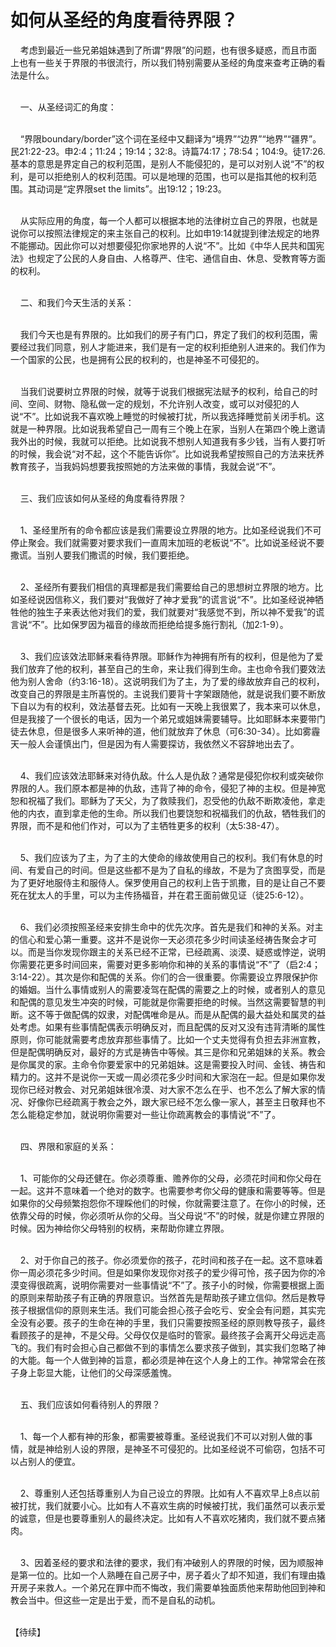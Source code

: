# 如何从圣经的角度看待界限？



<p>&nbsp; &nbsp; 考虑到最近一些兄弟姐妹遇到了所谓“界限”的问题，也有很多疑惑，而且市面上也有一些关于界限的书很流行，所以我们特别需要从圣经的角度来查考正确的看法是什么。</p>

<p><br />
&nbsp; &nbsp; 一、从圣经词汇的角度：</p>

<p><br />
&nbsp; &nbsp; “界限boundary/border”这个词在圣经中又翻译为“境界”“边界”“地界”“疆界”。民21:22-23。申2:4；11:24；19:14；32:8。诗篇74:17；78:54；104:9。徒17:26.基本的意思是界定自己的权利范围，是别人不能侵犯的，是可以对别人说“不”的权利，是可以拒绝别人的权利范围。可以是地理的范围，也可以是指其他的权利范围。其动词是“定界限set the limits”。出19:12；19:23。</p>

<p><br />
&nbsp; &nbsp; 从实际应用的角度，每一个人都可以根据本地的法律树立自己的界限，也就是说你可以按照法律规定的来主张自己的权利。比如申19:14就提到律法规定的地界不能挪动。因此你可以对想要侵犯你家地界的人说“不”。比如《中华人民共和国宪法》也规定了公民的人身自由、人格尊严、住宅、通信自由、休息、受教育等方面的权利。</p>

<p><br />
&nbsp; &nbsp; 二、和我们今天生活的关系：</p>

<p><br />
&nbsp; &nbsp; 我们今天也是有界限的。比如我们的房子有门口，界定了我们的权利范围，需要经过我们同意，别人才能进来，我们是有一定的权利拒绝别人进来的。我们作为一个国家的公民，也是拥有公民的权利的，也是神圣不可侵犯的。</p>

<p><br />
&nbsp; &nbsp; 当我们说要树立界限的时候，就等于说我们根据宪法赋予的权利，给自己的时间、空间、财物、隐私做一定的规划，不允许别人改变，或可以对侵犯的人说“不”。比如说我不喜欢晚上睡觉的时候被打扰，所以我选择睡觉前关闭手机。这就是一种界限。比如说我希望自己一周有三个晚上在家，当别人在第四个晚上邀请我外出的时候，我就可以拒绝。比如说我不想别人知道我有多少钱，当有人要打听的时候，我会说“对不起，这个不能告诉你”。比如说我希望按照自己的方法来抚养教育孩子，当我妈妈想要我按照她的方法来做的事情，我就会说“不”。</p>

<p><br />
&nbsp; &nbsp; 三、我们应该如何从圣经的角度看待界限？</p>

<p><br />
&nbsp; &nbsp; 1、圣经里所有的命令都应该是我们需要设立界限的地方。比如圣经说我们不可停止聚会。我们就需要对要求我们一直周末加班的老板说“不”。比如说圣经说不要撒谎。当别人要我们撒谎的时候，我们要拒绝。</p>

<p><br />
&nbsp; &nbsp; 2、圣经所有要我们相信的真理都是我们需要给自己的思想树立界限的地方。比如圣经说因信称义，我们要对“我做好了神才爱我”的谎言说“不”。比如圣经说神牺牲他的独生子来表达他对我们的爱，我们就要对“我感觉不到，所以神不爱我”的谎言说“不”。比如保罗因为福音的缘故而拒绝给提多施行割礼（加2:1-9）。</p>

<p><br />
&nbsp; &nbsp; 3、我们应该效法耶稣来看待界限。耶稣作为神拥有所有的权利，但是他为了爱我们放弃了他的权利，甚至自己的生命，来让我们得到生命。主也命令我们要效法他为别人舍命（约3:16-18）。这说明我们为了主，为了爱的缘故放弃自己的权利，改变自己的界限是主所喜悦的。主说我们要背十字架跟随他，就是说我们要不断放下自以为有的权利，效法基督去死。比如有一天晚上我很累了，我本来可以休息，但是我接了一个很长的电话，因为一个弟兄或姐妹需要辅导。比如耶稣本来要带门徒去休息，但是很多人来听神的道，他们就放弃了休息（可6:30-34）。比如雾霾天一般人会谨慎出门，但是因为有人需要探访，我依然义不容辞地出去了。</p>

<p><br />
&nbsp; &nbsp; 4、我们应该效法耶稣来对待仇敌。什么人是仇敌？通常是侵犯你权利或突破你界限的人。我们原本都是神的仇敌，违背了神的命令，侵犯了神的主权。但是神宽恕和祝福了我们。耶稣为了天父，为了救赎我们，忍受他的仇敌不断欺凌他，拿走他的内衣，直到拿走他的生命。所以我们也要饶恕和祝福我们的仇敌，牺牲我们的界限，而不是和他们作对，可以为了主牺牲更多的权利（太5:38-47）。</p>

<p><br />
&nbsp; &nbsp; 5、我们应该为了主，为了主的大使命的缘故使用自己的权利。我们有休息的时间、有爱自己的时间。但是这些都不是为了自私的缘故，不是为了贪图享受，而是为了更好地服侍主和服侍人。保罗使用自己的权利上告于凯撒，目的是让自己不要死在犹太人的手里，可以为主传扬福音，并在君王面前做见证（徒25:6-12）。</p>

<p><br />
&nbsp; &nbsp; 6、我们必须按照圣经来安排生命中的优先次序。首先是我们和神的关系。对主的信心和爱心第一重要。这并不是说你一天必须花多少时间读圣经祷告聚会才可以。而是当你发现你跟主的关系已经不正常，已经疏离、淡漠、疑惑或悖逆，说明你需要花更多时间回来，需要对更多影响你和神的关系的事情说“不”了（启2:4；3:14-22）。其次是你和配偶的关系。你们的合一很重要。你需要设立界限保护你的婚姻。当什么事情或别人的需要凌驾在配偶的需要之上的时候，或者别人的意见和配偶的意见发生冲突的时候，可能就是你需要拒绝的时候。当然这需要智慧的判断。这不等于做配偶的奴隶，对配偶唯命是从。而是从配偶的最大益处和属灵的益处考虑。如果有些事情配偶表示明确反对，而且配偶的反对又没有违背清晰的属性原则，你可能就需要考虑放弃那些事情了。比如一个丈夫觉得有负担去非洲宣教，但是配偶明确反对，最好的方式是祷告中等候。其三是你和兄弟姐妹的关系。教会是你属灵的家。主命令你要爱家中的兄弟姐妹。这是需要投入时间、金钱、祷告和精力的。这并不是说你一天或一周必须花多少时间和大家泡在一起。但是如果你发现你已经对教会、对兄弟姐妹很冷漠、对大家不怎么在乎、也不怎么了解大家的情况、好像你已经疏离于教会之外，跟大家已经不怎么像一家人，甚至主日敬拜也不怎么能稳定参加，就说明你需要对一些让你疏离教会的事情说“不”了。</p>

<p><br />
&nbsp; &nbsp; 四、界限和家庭的关系：</p>

<p><br />
&nbsp; &nbsp; 1、可能你的父母还健在。你必须尊重、赡养你的父母，必须花时间和你父母在一起。这并不意味着一个绝对的数字。也需要参考你父母的健康和需要等等。但是如果你的父母频繁抱怨你不理睬他们的时候，你就需要注意了。在你小的时候，还依靠父母的时候，你必须听从你的父母。当父母说“不”的时候，就是你建立界限的时候。因为神给你父母特别的权柄，来帮助你建立界限。</p>

<p><br />
&nbsp; &nbsp; 2、对于你自己的孩子。你必须爱你的孩子，花时间和孩子在一起。这不意味着你一周必须花多少时间。但是如果你发现你对孩子的爱少得可怜，孩子因为你的冷漠变得很疏离，说明你需要对一些事情说“不”了。孩子小的时候，你需要根据上面的原则来帮助孩子有正确的界限意识。当然首先是帮助孩子建立信仰。然后是教导孩子根据信仰的原则来生活。我们可能会担心孩子会吃亏、安全会有问题，其实完全没有必要。孩子的生命在神的手里，我们只需要按照圣经的原则教导孩子，最终看顾孩子的是神，不是父母。父母仅仅是临时的管家。最终孩子会离开父母远走高飞的。我们有时会担心自己都做不到的事情怎么要求孩子做到，其实我们忽略了神的大能。每一个人做到神的旨意，都必须是神在这个人身上的工作。神常常会在孩子身上彰显大能，让他们的父母深感羞愧。</p>

<p><br />
&nbsp; &nbsp; 五、我们应该如何看待别人的界限？</p>

<p><br />
&nbsp; &nbsp; 1、每一个人都有神的形象，都需要被尊重。圣经说我们不可以对别人做的事情，就是神给别人设的界限，是神圣不可侵犯的。比如圣经说不可偷窃，包括不可以占别人的便宜。</p>

<p><br />
&nbsp; &nbsp; 2、尊重别人还包括尊重别人为自己设立的界限。比如有人不喜欢早上8点以前被打扰，我们就要小心。比如有人不喜欢生病的时候被打扰，我们虽然可以表示爱的诚意，但是也要尊重别人的最终决定。比如有人不喜欢吃猪肉，我们就不要点猪肉。</p>

<p><br />
&nbsp; &nbsp; 3、因着圣经的要求和法律的要求，我们有冲破别人的界限的时候，因为顺服神是第一位的。比如一个人熟睡在自己房子中，房子着火了却不知道，我们有理由撬开房子来救人。一个弟兄在罪中而不悔改，我们需要单独面质他来帮助他回到神和教会当中。但这些一定是出于爱，而不是自私的动机。</p>

<p><br />
【待续】</p>